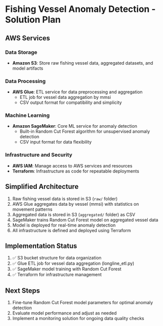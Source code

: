 # Fishing Vessel Anomaly Detection - Solution Plan

## AWS Services

### Data Storage
- **Amazon S3**: Store raw fishing vessel data, aggregated datasets, and model artifacts

### Data Processing
- **AWS Glue**: ETL service for data preprocessing and aggregation
  - ETL job for vessel data aggregation by mmsi
  - CSV output format for compatibility and simplicity

### Machine Learning
- **Amazon SageMaker**: Core ML service for anomaly detection
  - Built-in Random Cut Forest algorithm for unsupervised anomaly detection
  - CSV input format for data flexibility

### Infrastructure and Security
- **AWS IAM**: Manage access to AWS services and resources
- **Terraform**: Infrastructure as code for repeatable deployments

## Simplified Architecture

1. Raw fishing vessel data is stored in S3 (`raw/` folder)
2. AWS Glue aggregates data by vessel (mmsi) with statistics on movement patterns
3. Aggregated data is stored in S3 (`aggregated/` folder) as CSV
4. SageMaker trains Random Cut Forest model on aggregated vessel data
5. Model is deployed for real-time anomaly detection
6. All infrastructure is defined and deployed using Terraform

## Implementation Status

1. ✅ S3 bucket structure for data organization
2. ✅ Glue ETL job for vessel data aggregation (longline_etl.py)
3. ✅ SageMaker model training with Random Cut Forest
4. ✅ Terraform for infrastructure management

## Next Steps

1. Fine-tune Random Cut Forest model parameters for optimal anomaly detection
2. Evaluate model performance and adjust as needed
3. Implement a monitoring solution for ongoing data quality checks 
